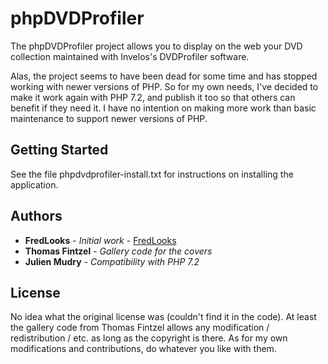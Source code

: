 # phpDVDProfiler

The phpDVDProfiler project allows you to display on the web your DVD collection maintained with Invelos's DVDProfiler software. 

Alas, the project seems to have been dead for some time and has stopped working with newer versions of PHP. So for my own needs, I've decided to make it work again with PHP 7.2, and publish it too so that others can benefit if they need it. I have no intention on making more work than basic maintenance to support newer versions of PHP.

## Getting Started

See the file phpdvdprofiler-install.txt for instructions on installing the application.

## Authors

* **FredLooks** - *Initial work* - [FredLooks](http://www.invelos.com/UserProfile.aspx?Alias=FredLooks)
* **Thomas Fintzel** - *Gallery code for the covers*
* **Julien Mudry** - *Compatibility with PHP 7.2*

## License

No idea what the original license was (couldn't find it in the code). At least the gallery code from Thomas Fintzel allows any modification / redistribution / etc. as long as the copyright is there. As for my own modifications and contributions, do whatever you like with them.
